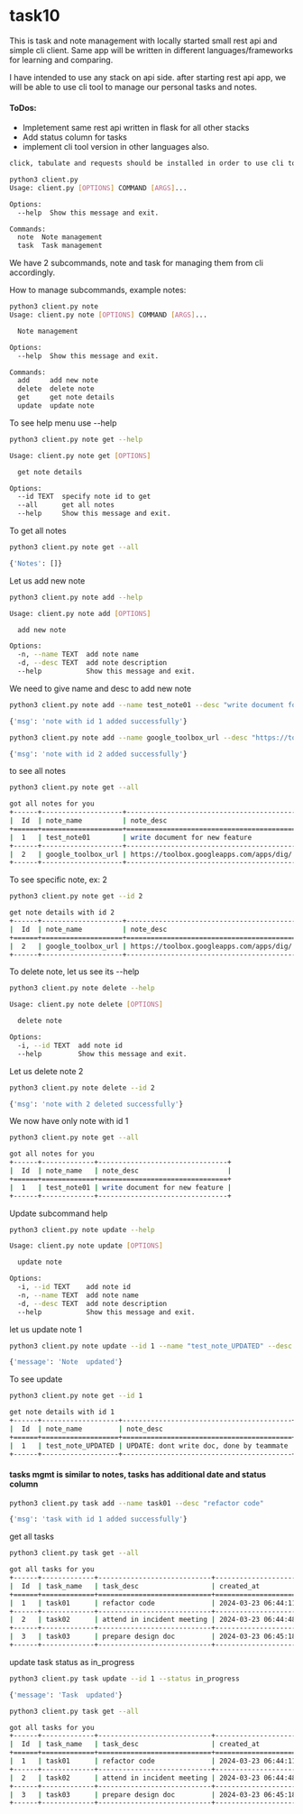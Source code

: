 # task10

This is task and note management with locally started small rest api and simple cli client.
Same app will be written in different languages/frameworks for learning and comparing.

I have intended to use any stack on api side. after starting rest api app, we will be able to use cli tool to manage our personal tasks and notes.

#### ToDos:
- Impletement same rest api written in flask for all other stacks
- Add status column for tasks
- implement cli tool version in other languages also.


```bash
click, tabulate and requests should be installed in order to use cli tool.

python3 client.py 
Usage: client.py [OPTIONS] COMMAND [ARGS]...

Options:
  --help  Show this message and exit.       

Commands:
  note  Note management
  task  Task management
```

We have 2 subcommands, note and task for managing them from cli accordingly.

How to manage subcommands, example notes:

```bash
python3 client.py note
Usage: client.py note [OPTIONS] COMMAND [ARGS]...

  Note management

Options:
  --help  Show this message and exit.

Commands:
  add     add new note
  delete  delete note
  get     get note details
  update  update note
```

To see help menu use --help
```bash
python3 client.py note get --help

Usage: client.py note get [OPTIONS]     

  get note details

Options:
  --id TEXT  specify note id to get     
  --all      get all notes
  --help     Show this message and exit.
```

To get all notes
```bash
python3 client.py note get --all

{'Notes': []}
```

Let us add new note
```bash
python3 client.py note add --help

Usage: client.py note add [OPTIONS]

  add new note

Options:
  -n, --name TEXT  add note name
  -d, --desc TEXT  add note description       
  --help           Show this message and exit.
```

We need to give name and desc to add new note
```bash
python3 client.py note add --name test_note01 --desc "write document for new feature"

{'msg': 'note with id 1 added successfully'}

python3 client.py note add --name google_toolbox_url --desc "https://toolbox.googleapps.com/apps/dig/"

{'msg': 'note with id 2 added successfully'}
```

to see all notes
```bash
python3 client.py note get --all

got all notes for you
+------+--------------------+------------------------------------------+
|  Id  | note_name          | note_desc                                |
+======+====================+==========================================+
|  1   | test_note01        | write document for new feature           |
+------+--------------------+------------------------------------------+
|  2   | google_toolbox_url | https://toolbox.googleapps.com/apps/dig/ |
+------+--------------------+------------------------------------------+
```
To see specific note, ex: 2
```bash
python3 client.py note get --id 2

get note details with id 2
+------+--------------------+------------------------------------------+
|  Id  | note_name          | note_desc                                |
+======+====================+==========================================+
|  2   | google_toolbox_url | https://toolbox.googleapps.com/apps/dig/ |
+------+--------------------+------------------------------------------+
```
To delete note, let us see its --help
```bash
python3 client.py note delete --help

Usage: client.py note delete [OPTIONS]

  delete note

Options:
  -i, --id TEXT  add note id
  --help         Show this message and exit.
```
Let us delete note 2
```bash
python3 client.py note delete --id 2

{'msg': 'note with 2 deleted successfully'}
```

We now have only note with id 1
```bash
python3 client.py note get --all

got all notes for you
+------+-------------+--------------------------------+
|  Id  | note_name   | note_desc                      |
+======+=============+================================+
|  1   | test_note01 | write document for new feature |
+------+-------------+--------------------------------+
```

Update subcommand help
```bash
python3 client.py note update --help

Usage: client.py note update [OPTIONS]        

  update note

Options:
  -i, --id TEXT    add note id
  -n, --name TEXT  add note name
  -d, --desc TEXT  add note description       
  --help           Show this message and exit.
```
let us update note 1
```bash
python3 client.py note update --id 1 --name "test_note_UPDATED" --desc "UPDATE: dont write doc, done by teammate"

{'message': 'Note  updated'}
```
To see update
```bash
python3 client.py note get --id 1

get note details with id 1
+------+-------------------+------------------------------------------+
|  Id  | note_name         | note_desc                                |
+======+===================+==========================================+
|  1   | test_note_UPDATED | UPDATE: dont write doc, done by teammate |
+------+-------------------+------------------------------------------+
```

#### tasks mgmt is similar to notes, tasks has additional date and status column

```bash
python3 client.py task add --name task01 --desc "refactor code"

{'msg': 'task with id 1 added successfully'}
```

get all tasks
```bash
python3 client.py task get --all

got all tasks for you
+------+-------------+----------------------------+---------------------+----------+
|  Id  | task_name   | task_desc                  | created_at          | status   |
+======+=============+============================+=====================+==========+
|  1   | task01      | refactor code              | 2024-03-23 06:44:11 | open     |
+------+-------------+----------------------------+---------------------+----------+
|  2   | task02      | attend in incident meeting | 2024-03-23 06:44:48 | open     |
+------+-------------+----------------------------+---------------------+----------+
|  3   | task03      | prepare design doc         | 2024-03-23 06:45:18 | open     |
+------+-------------+----------------------------+---------------------+----------+
```

update task status as in_progress
```bash
python3 client.py task update --id 1 --status in_progress

{'message': 'Task  updated'}
```

```bash
python3 client.py task get --all

got all tasks for you
+------+-------------+----------------------------+---------------------+-------------+
|  Id  | task_name   | task_desc                  | created_at          | status      |
+======+=============+============================+=====================+=============+
|  1   | task01      | refactor code              | 2024-03-23 06:44:11 | in_progress |
+------+-------------+----------------------------+---------------------+-------------+
|  2   | task02      | attend in incident meeting | 2024-03-23 06:44:48 | open        |
+------+-------------+----------------------------+---------------------+-------------+
|  3   | task03      | prepare design doc         | 2024-03-23 06:45:18 | done        |
+------+-------------+----------------------------+---------------------+-------------+
```

